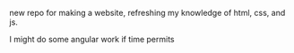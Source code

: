 new repo for making a website, refreshing my knowledge of html, css, and js.

I might do some angular work if time permits
